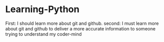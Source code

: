 # Learning-Python
First: I should learn more about git and github.
second: I must learn more about git and github to deliver a more accurate information to someone trying 
to understand my coder-mind

